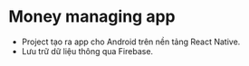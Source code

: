 # Money managing app
- Project tạo ra app cho Android trên nền tảng React Native.
- Lưu trữ dữ liệu thông qua Firebase.
